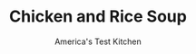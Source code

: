 ---
layout: ../../layouts/MarkdownPostLayout.astro
title: Chicken and Rice Soup
author: America's Test Kitchen
pubDate: 2023-03-15
description: "Too often, cutting corners in an effort to save time spoils the broth. Our version of chicken and rice soup cuts down on time but not on flavor."
image_url: https://res.cloudinary.com/hksqkdlah/image/upload/ar_1:1,c_fill,dpr_2.0,f_auto,fl_lossy.progressive.strip_profile,g_faces:auto,q_auto:low,w_344/10452_sfs-chickenandricesoup-10
tags: ["Main Courses","Chicken","Rice"]
calories: 
protein: 
carbohydrates: 
fats: 
fiber: 
ingredients: ["2 tablespoons, olive oil","1 , onion, chopped","1 , leek, white and light green parts halved lengthwise, sliced thin crosswise, and washed thoroughly; dark green part chopped coarse and washed thoroughly","2 , celery ribs, chopped","1 (2 1/2-pound), rotisserie chicken, skin and bones reserved for stock, meat shredded into bite-size pieces (3 cups)","6 cups, low-sodium chicken broth","4 cups, water","2 sprigs, fresh thyme","2 , bay leaves","2 , carrots, peeled, quartered lengthwise, and sliced ¼ inch thick","1/2 cup, short-grain white rice",", Salt and pepper","1 cup, frozen peas","2 tablespoons, minced fresh parsley"]
serves: 6
time: "1¾ hours"
instructions: ["Heat 1 tablespoon oil in Dutch oven over medium-high heat until shimmering. Add onion, dark green leek part, and celery and cook until just beginning to brown, about 5 minutes. Add chicken skin and bones, broth, water, thyme, and bay leaves and bring to boil. Reduce heat to medium-low and simmer, loosely covered, for 30 minutes.","Strain stock through fine-mesh strainer into large bowl, pressing on solids to extract as much liquid as possible; discard solids and set stock aside. (You should have about 8 cups of stock. If you have less, add water to equal 8 cups.)","Wipe out now-empty Dutch oven with paper towels and heat remaining 1 tablespoon oil over medium-high heat until shimmering. Add white and light green leek parts and carrots and cook until softened, about 5 minutes. Add rice and cook, stirring frequently, until edges of rice become translucent, about 2 minutes. Add stock and 1 teaspoon salt and bring to boil. Reduce heat to medium-low and simmer, covered, stirring occasionally, until rice is tender, 12 to 14 minutes. Stir in chicken and peas and cook until heated through, about 5 minutes. Stir in parsley and season with salt and pepper to taste. Serve."]
nutrition: undefined
notes: "Wash the leek thoroughly after chopping."
---
